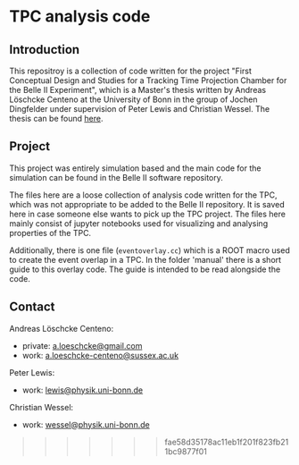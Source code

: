 # TPC analysis code

## Introduction

This repositroy is a collection of code written for the project "First Conceptual Design and Studies for a Tracking Time Projection Chamber for the Belle II Experiment", which is a Master's thesis written by Andreas Löschcke Centeno at the University of Bonn in the group of Jochen Dingfelder under supervision of Peter Lewis and Christian Wessel. 
The thesis can be found [here](https://docs.belle2.org/record/2631/files/BELLE2-MTHESIS-2021-073.pdf).

## Project

This project was entirely simulation based and the main code for the simulation can be found in the Belle II software repository. 

The files here are a loose collection of analysis code written for the TPC, which was not appropriate to be added to the Belle II repository. It is saved here in case someone else wants to pick up the TPC project. The files here mainly consist of jupyter notebooks used for visualizing and analysing properties of the TPC. 

Additionally, there is one file (`eventoverlay.cc`) which is a ROOT macro used to create the event overlap in a TPC. In the folder 'manual' there is a short guide to this overlay code. The guide is intended to be read alongside the code.



## Contact

Andreas Löschcke Centeno:
- private: a.loeschcke@gmail.com 
- work: a.loeschcke-centeno@sussex.ac.uk

Peter Lewis:
- work: lewis@physik.uni-bonn.de

Christian Wessel:
- work: wessel@physik.uni-bonn.de
>>>>>>> fae58d35178ac11eb1f201f823fb211bc9877f01
